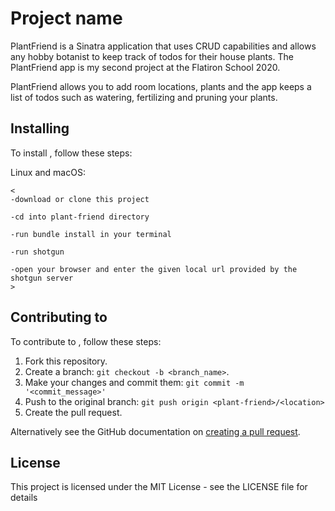 # Project name


PlantFriend is a Sinatra application that uses CRUD capabilities and allows any hobby botanist to keep track of todos for their house plants. The PlantFriend app is my second project at the Flatiron School 2020. 

PlantFriend allows you to add room locations, plants and the app keeps a list of todos such as watering, fertilizing and pruning your plants. 


## Installing <plant-friend>

To install <plant-friend>, follow these steps:

Linux and macOS:
```
<
-download or clone this project

-cd into plant-friend directory

-run bundle install in your terminal

-run shotgun

-open your browser and enter the given local url provided by the shotgun server
>
```
## Contributing to <plant-friend>
<!--- If your README is long or you have some specific process or steps you want contributors to follow, consider creating a separate CONTRIBUTING.md file--->
To contribute to <plant-friend>, follow these steps:

1. Fork this repository.
2. Create a branch: `git checkout -b <branch_name>`.
3. Make your changes and commit them: `git commit -m '<commit_message>'`
4. Push to the original branch: `git push origin <plant-friend>/<location>`
5. Create the pull request.

Alternatively see the GitHub documentation on [creating a pull request](https://help.github.com/en/github/collaborating-with-issues-and-pull-requests/creating-a-pull-request).

## License
<!--- If you're not sure which open license to use see https://choosealicense.com/--->

This project is licensed under the MIT License - see the LICENSE file for details

